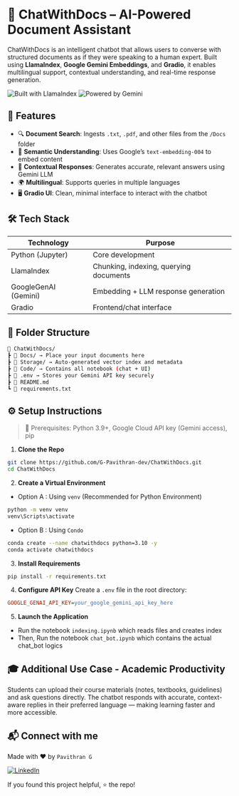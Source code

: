 # 🤖 ChatWithDocs – AI-Powered Document Assistant

ChatWithDocs is an intelligent chatbot that allows users to converse with structured documents as if they were speaking to a human expert. Built using **LlamaIndex**, **Google Gemini Embeddings**, and **Gradio**, it enables multilingual support, contextual understanding, and real-time response generation.


![Built with LlamaIndex](https://img.shields.io/badge/Built%20with-LlamaIndex-blueviolet?style=for-the-badge)
![Powered by Gemini](https://img.shields.io/badge/Powered%20by-Google%20Gemini-ff6c37?style=for-the-badge)

## 📌 Features

- 🔍 **Document Search**: Ingests `.txt`, `.pdf`, and other files from the `/Docs` folder
- 🧠 **Semantic Understanding**: Uses Google’s `text-embedding-004` to embed content
- 💬 **Contextual Responses**: Generates accurate, relevant answers using Gemini LLM
- 🌍 **Multilingual**: Supports queries in multiple languages
- 🖥️ **Gradio UI**: Clean, minimal interface to interact with the chatbot


## 🛠️ Tech Stack

| Technology     | Purpose                                   |
|----------------|--------------------------------------------|
| Python (Jupyter) | Core development                         |
| LlamaIndex     | Chunking, indexing, querying documents     |
| GoogleGenAI (Gemini) | Embedding + LLM response generation |
| Gradio         | Frontend/chat interface                    |


## 📂 Folder Structure

```bash 
📁 ChatWithDocs/
┣ 📁 Docs/ → Place your input documents here
┣ 📁 Storage/ → Auto-generated vector index and metadata
┣ 📁 Code/ → Contains all notebook (chat + UI)
┣ 📄 .env → Stores your Gemini API key securely
┣ 📄 README.md
┗ 📄 requirements.txt
```

## ⚙️ Setup Instructions

> 📌 Prerequisites: Python 3.9+, Google Cloud API key (Gemini access), pip

1. **Clone the Repo**
```bash
git clone https://github.com/G-Pavithran-dev/ChatWithDocs.git
cd ChatWithDocs
```

2. **Create a Virtual Environment**

- Option A : Using `venv` (Recommended for Python Environment)
 ```bash
python -m venv venv
venv\Scripts\activate
```
- Option B : Using `Condo`
```bash
conda create --name chatwithdocs python=3.10 -y
conda activate chatwithdocs
```

3. **Install Requirements**
```bash
pip install -r requirements.txt
```

4. **Configure API Key**
Create a ```.env``` file in the root directory:
```ini
GOOGLE_GENAI_API_KEY=your_google_gemini_api_key_here
```

5. **Launch the Application**
- Run the notebook ```indexing.ipynb``` which reads files and creates index
- Then, Run the notebook ```chat_bot.ipynb``` which contains the actual chat_bot logics

## 🎓 Additional Use Case - Academic Productivity
Students can upload their course materials (notes, textbooks, guidelines) and ask questions directly. The chatbot responds with accurate, context-aware replies in their preferred language — making learning faster and more accessible.

## 📬 Connect with me
Made with ❤️ by ```Pavithran G``` 

[![LinkedIn](https://img.shields.io/badge/LinkedIn-0077B5?style=for-the-badge&logo=linkedin&logoColor=white)](https://www.linkedin.com/in/g-pavithran)  

If you found this project helpful, ⭐ the repo!
